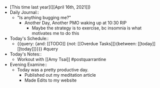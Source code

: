 - [This time last year]([[April 16th, 2021]])
- Daily Journal::
    - "Is anything bugging me?"
        - Another Day, Another PMO waking up at 10:30 RIP
            - Maybe the strategy is to exercise, bc insomnia is what motivates me to do this
- Today's Schedule::
    - {{query: {and: [[TODO]] {not: [[Overdue Tasks]]}{between: [[today]] [[today]]}}}} #query
- Today's Notes::
    - Workout with [[Amy Tsai]] #postquarrantine
- Evening Examine::
    - Today was a pretty productive day.
        - Published out my meditation article
        - Made Edits to my website
